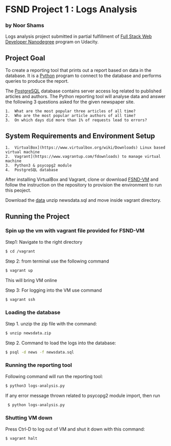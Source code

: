 # FSND Project 1 : Logs Analysis

### by Noor Shams

Logs analysis project submitted in partial fulfillment of [Full Stack Web Developer Nanodegree](https://eu.udacity.com/course/full-stack-web-developer-nanodegree--nd004) program on Udacity.

## Project Goal
To create a reporting tool that prints out a report based on data in the database. It is a [Python](https://www.python.org) program to connect to the database and performs queries to produce the report.

The [PostgreSQL](https://www.postgresql.org) database contains server access log related to published articles and authors. The Python reporting tool will analyse data and answer the following 3 questions asked for the given newspaper site.

	1.	What are the most popular three articles of all time? 
	2.	Who are the most popular article authors of all time?
	3.	On which days did more than 1% of requests lead to errors?

## System Requirements and Environment Setup

	1.	VirtualBox](https://www.virtualbox.org/wiki/Downloads) Linux based virtual machine 
	2.	Vagrant](https://www.vagrantup.com/fdownloads) to manage virtual machine
	3.	Python3 & psycopg2 module
	4.	PostgreSQL database
	
After installing VirtualBox and Vagrant, clone or download [FSND-VM](https://github.com/udacity/fullstack-nanodegree-vm.git) and follow
the instruction on the repository to provision the environment to run this peoject. 	

Download the [data](https://d17h27t6h515a5.cloudfront.net/topher/2016/August/57b5f748_newsdata/newsdata.zip) unzip newsdata.sql and move inside vagrant directory.

## Running the Project

### Spin up the vm with vagrant file provided for FSND-VM
Step1:  Navigate to the right directory
```bash
$ cd /vagrant
```
Step 2: from terminal use the following command 
```bash
$ vagrant up
```
This will bring VM online

Step 3: 
For logging into the VM use command
```bash
$ vagrant ssh
```
### Loading the database
Step 1. unzip the zip file with the command:
```bash
$ unzip newsdata.zip
```
Step 2. Command to load the logs into the database:
```bash
$ psql -d news -f newsdata.sql
```
### Running the reporting tool
Following command will run the reporting tool:
```bash
$ python3 logs-analysis.py
```
If any error message thrown related to psycopg2 module import, then run
```bash
 $ python logs-analysis.py
 ```

### Shutting VM down
Press Ctrl-D to log out of VM and shut it down with this command:
```bash
$ vagrant halt
```